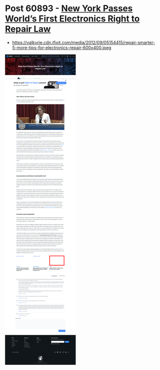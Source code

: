 # Post 60893 - [New York Passes World’s First Electronics Right to Repair Law](https://www.ifixit.com/News/60893/new-york-passes-worlds-first-electronics-right-to-repair-law)

- https://valkyrie.cdn.ifixit.com/media/2012/09/05154415/repair-smarter-5-more-tips-for-electronics-repair-600x400.jpeg

![screencap](screenshots/00396d4b-060a-4dd7-93cc-04fdcca9e441.png)
